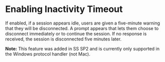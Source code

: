 [title]: # (Enabling Inactivity Timeout)
[tags]: # (Session Recording)
[priority]: # (10)

# Enabling Inactivity Timeout

If enabled, if a session appears idle, users are given a five-minute warning that they will be disconnected. A prompt appears that lets them choose to disconnect immediately or to continue the session. If no response is received, the session is disconnected five minutes later.

**Note:** This feature was added in SS SP2 and is currently only supported in the Windows protocol handler (not Mac).

